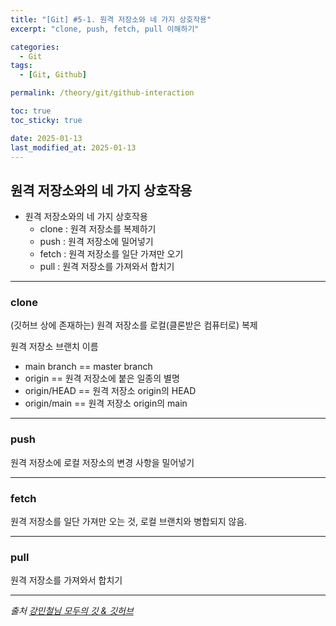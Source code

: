 ```yaml
---
title: "[Git] #5-1. 원격 저장소와 네 가지 상호작용"
excerpt: "clone, push, fetch, pull 이해하기"

categories:
  - Git
tags:
  - [Git, Github]

permalink: /theory/git/github-interaction

toc: true
toc_sticky: true

date: 2025-01-13
last_modified_at: 2025-01-13
---
```


## 원격 저장소와의 네 가지 상호작용
- 원격 저장소와의 네 가지 상호작용
    - clone : 원격 저장소를 복제하기
    - push : 원격 저장소에 밀어넣기
    - fetch : 원격 저장소를 일단 가져만 오기
    - pull : 원격 저장소를 가져와서 합치기

---

### clone

(깃허브 상에 존재하는) 원격 저장소를 로컬(클론받은 컴퓨터로) 복제

원격 저장소 브랜치 이름
- main branch == master branch
- origin == 원격 저장소에 붙은 일종의 별명
- origin/HEAD == 원격 저장소 origin의 HEAD
- origin/main == 원격 저장소 origin의 main

---

### push

원격 저장소에 로컬 저장소의 변경 사항을 밀어넣기

---

### fetch

원격 저장소를 일단 가져만 오는 것, 로컬 브랜치와 병합되지 않음.

---

### pull

원격 저장소를 가져와서 합치기

--- 

*출처*
*[강민철님 모두의 깃 & 깃허브](https://www.inflearn.com/course/%EB%AA%A8%EB%91%90%EC%9D%98-%EA%B9%83-%EA%B9%83%ED%97%88%EB%B8%8C)*